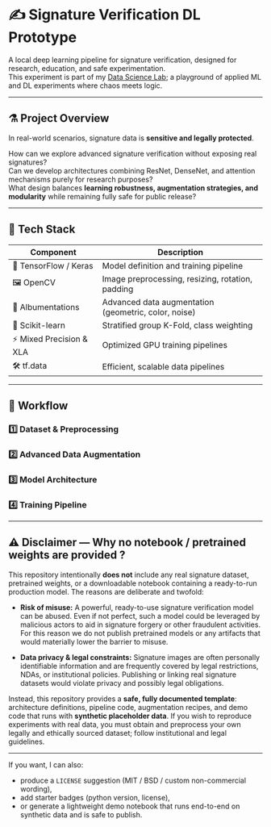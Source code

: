 # ✍️ Signature Verification DL Prototype

A local deep learning pipeline for signature verification, designed for research, education, and safe experimentation.  
This experiment is part of my [Data Science Lab](https://github.com/LunAI-dev/data-science-lab); a playground of applied ML and DL experiments where chaos meets logic.

---

## ⚗️ Project Overview

In real-world scenarios, signature data is **sensitive and legally protected**.  

How can we explore advanced signature verification without exposing real signatures?  
Can we develop architectures combining ResNet, DenseNet, and attention mechanisms purely for research purposes?  
What design balances **learning robustness, augmentation strategies, and modularity** while remaining fully safe for public release?  

---

## 🧰 Tech Stack

| Component | Description |
|-----------|-------------|
| 🧩 TensorFlow / Keras | Model definition and training pipeline |
| 🖼️ OpenCV | Image preprocessing, resizing, rotation, padding |
| 🎨 Albumentations | Advanced data augmentation (geometric, color, noise) |
| 🧠 Scikit-learn | Stratified group K-Fold, class weighting |
| ⚡ Mixed Precision & XLA | Optimized GPU training pipelines |
| 🛠️ tf.data | Efficient, scalable data pipelines |

---

## 🧩 Workflow

### 1️⃣ Dataset & Preprocessing


### 2️⃣ Advanced Data Augmentation


### 3️⃣ Model Architecture


### 4️⃣ Training Pipeline

---

## ⚠️ Disclaimer — Why no notebook / pretrained weights are provided ?

This repository intentionally **does not** include any real signature dataset, pretrained weights, or a downloadable notebook containing a ready-to-run production model. The reasons are deliberate and twofold:

- **Risk of misuse:** A powerful, ready-to-use signature verification model can be abused. Even if not perfect, such a model could be leveraged by malicious actors to aid in signature forgery or other fraudulent activities. For this reason we do not publish pretrained models or any artifacts that would materially lower the barrier to misuse.

- **Data privacy & legal constraints:** Signature images are often personally identifiable information and are frequently covered by legal restrictions, NDAs, or institutional policies. Publishing or linking real signature datasets would violate privacy and possibly legal obligations.

Instead, this repository provides a **safe, fully documented template**: architecture definitions, pipeline code, augmentation recipes, and demo code that runs with **synthetic placeholder data**. If you wish to reproduce experiments with real data, you must obtain and preprocess your own legally and ethically sourced dataset; follow institutional and legal guidelines.

---

If you want, I can also:
- produce a `LICENSE` suggestion (MIT / BSD / custom non-commercial wording),  
- add starter badges (python version, license),  
- or generate a lightweight demo notebook that runs end-to-end on synthetic data and is safe to publish.  
